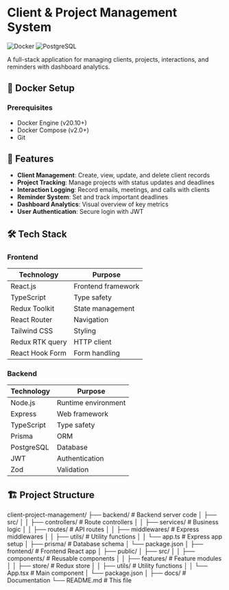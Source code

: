 # Client & Project Management System
![Docker](https://img.shields.io/badge/Docker-Containerized-blue?logo=docker)
![PostgreSQL](https://img.shields.io/badge/PostgreSQL-Database-blue?logo=postgresql)


A full-stack application for managing clients, projects, interactions, and reminders with dashboard analytics.

## 🐳 Docker Setup

### Prerequisites
- Docker Engine (v20.10+)
- Docker Compose (v2.0+)
- Git

## 🚀 Features

- **Client Management**: Create, view, update, and delete client records
- **Project Tracking**: Manage projects with status updates and deadlines
- **Interaction Logging**: Record emails, meetings, and calls with clients
- **Reminder System**: Set and track important deadlines
- **Dashboard Analytics**: Visual overview of key metrics
- **User Authentication**: Secure login with JWT

## 🛠 Tech Stack

### Frontend
| Technology | Purpose |
|------------|---------|
| React.js | Frontend framework |
| TypeScript | Type safety |
| Redux Toolkit | State management |
| React Router | Navigation |
| Tailwind CSS | Styling |
| Redux RTK query | HTTP client |
| React Hook Form | Form handling |

### Backend
| Technology | Purpose |
|------------|---------|
| Node.js | Runtime environment |
| Express | Web framework |
| TypeScript | Type safety |
| Prisma | ORM |
| PostgreSQL | Database |
| JWT | Authentication |
| Zod | Validation |

## 🏗️ Project Structure
client-project-management/
├── backend/ # Backend server code
│ ├── src/
│ │ ├── controllers/ # Route controllers
│ │ ├── services/ # Business logic
│ │ ├── routes/ # API routes
│ │ ├── middlewares/ # Express middlewares
│ │ ├── utils/ # Utility functions
│ │ └── app.ts # Express app setup
│ ├── prisma/ # Database schema
│ └── package.json
│
├── frontend/ # Frontend React app
│ ├── public/
│ ├── src/
│ │ ├── components/ # Reusable components
│ │ ├── features/ # Feature modules
│ │ ├── store/ # Redux store
│ │ ├── utils/ # Utility functions
│ │ └── App.tsx # Main component
│ └── package.json
│
├── docs/ # Documentation
└── README.md # This file

